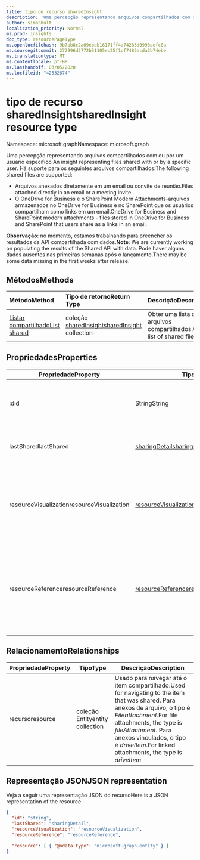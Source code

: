 ```yaml
---
title: tipo de recurso sharedInsight
description: 'Uma percepção representando arquivos compartilhados com ou por um usuário específico. Há suporte para os seguintes arquivos compartilhados:'
author: simonhult
localization_priority: Normal
ms.prod: insights
doc_type: resourcePageType
ms.openlocfilehash: 9b7bb8c2a69ebab16171ff4a74283d0993aefc8a
ms.sourcegitcommit: 272996d2772b51105ec25f1cf7482ecda3b74ebe
ms.translationtype: MT
ms.contentlocale: pt-BR
ms.lasthandoff: 03/05/2020
ms.locfileid: "42532874"
---
```

# <a name="sharedinsight-resource-type"></a><span data-ttu-id="f0aee-104">tipo de recurso sharedInsight</span><span class="sxs-lookup"><span data-stu-id="f0aee-104">sharedInsight resource type</span></span>

<span data-ttu-id="f0aee-105">Namespace: microsoft.graph</span><span class="sxs-lookup"><span data-stu-id="f0aee-105">Namespace: microsoft.graph</span></span>

<span data-ttu-id="f0aee-106">Uma percepção representando arquivos compartilhados com ou por um usuário específico.</span><span class="sxs-lookup"><span data-stu-id="f0aee-106">An insight representing files shared with or by a specific user.</span></span> <span data-ttu-id="f0aee-107">Há suporte para os seguintes arquivos compartilhados:</span><span class="sxs-lookup"><span data-stu-id="f0aee-107">The following shared files are supported:</span></span>

- <span data-ttu-id="f0aee-108">Arquivos anexados diretamente em um email ou convite de reunião.</span><span class="sxs-lookup"><span data-stu-id="f0aee-108">Files attached directly in an email or a meeting invite.</span></span>
- <span data-ttu-id="f0aee-109">O OneDrive for Business e o SharePoint Modern Attachments-arquivos armazenados no OneDrive for Business e no SharePoint que os usuários compartilham como links em um email.</span><span class="sxs-lookup"><span data-stu-id="f0aee-109">OneDrive for Business and SharePoint modern attachments - files stored in OneDrive for Business and SharePoint that users share as a links in an email.</span></span>

<span data-ttu-id="f0aee-110">**Observação**: no momento, estamos trabalhando para preencher os resultados da API compartilhada com dados.</span><span class="sxs-lookup"><span data-stu-id="f0aee-110">**Note**: We are currently working on populating the results of the Shared API with data.</span></span> <span data-ttu-id="f0aee-111">Pode haver alguns dados ausentes nas primeiras semanas após o lançamento.</span><span class="sxs-lookup"><span data-stu-id="f0aee-111">There may be some data missing in the first weeks after release.</span></span>

## <a name="methods"></a><span data-ttu-id="f0aee-112">Métodos</span><span class="sxs-lookup"><span data-stu-id="f0aee-112">Methods</span></span>

| <span data-ttu-id="f0aee-113">Método</span><span class="sxs-lookup"><span data-stu-id="f0aee-113">Method</span></span>       | <span data-ttu-id="f0aee-114">Tipo de retorno</span><span class="sxs-lookup"><span data-stu-id="f0aee-114">Return Type</span></span>  |<span data-ttu-id="f0aee-115">Descrição</span><span class="sxs-lookup"><span data-stu-id="f0aee-115">Description</span></span>|
|:---------------|:--------|:----------|
|[<span data-ttu-id="f0aee-116">Listar compartilhado</span><span class="sxs-lookup"><span data-stu-id="f0aee-116">List shared</span></span>](../api/insights-list-shared.md) |<span data-ttu-id="f0aee-117">coleção [sharedInsight](insights-shared.md)</span><span class="sxs-lookup"><span data-stu-id="f0aee-117">[sharedInsight](insights-shared.md) collection</span></span>| <span data-ttu-id="f0aee-118">Obter uma lista de arquivos compartilhados.</span><span class="sxs-lookup"><span data-stu-id="f0aee-118">Get a list of shared files.</span></span>|

## <a name="properties"></a><span data-ttu-id="f0aee-119">Propriedades</span><span class="sxs-lookup"><span data-stu-id="f0aee-119">Properties</span></span>

| <span data-ttu-id="f0aee-120">Propriedade</span><span class="sxs-lookup"><span data-stu-id="f0aee-120">Property</span></span>              | <span data-ttu-id="f0aee-121">Tipo</span><span class="sxs-lookup"><span data-stu-id="f0aee-121">Type</span></span>                      | <span data-ttu-id="f0aee-122">Descrição</span><span class="sxs-lookup"><span data-stu-id="f0aee-122">Description</span></span>  |
| -------------         |---------------            | -------------|
| <span data-ttu-id="f0aee-123">id</span><span class="sxs-lookup"><span data-stu-id="f0aee-123">id</span></span>                    | <span data-ttu-id="f0aee-124">String</span><span class="sxs-lookup"><span data-stu-id="f0aee-124">String</span></span>                    | <span data-ttu-id="f0aee-125">Identificador exclusivo da relação.</span><span class="sxs-lookup"><span data-stu-id="f0aee-125">Unique identifier of the relationship.</span></span> <span data-ttu-id="f0aee-126">Somente leitura.</span><span class="sxs-lookup"><span data-stu-id="f0aee-126">Read only.</span></span>        |
| <span data-ttu-id="f0aee-127">lastShared</span><span class="sxs-lookup"><span data-stu-id="f0aee-127">lastShared</span></span>            | [<span data-ttu-id="f0aee-128">sharingDetail</span><span class="sxs-lookup"><span data-stu-id="f0aee-128">sharingDetail</span></span>](insights-sharingdetail.md)                | <span data-ttu-id="f0aee-129">Detalhes sobre o item compartilhado.</span><span class="sxs-lookup"><span data-stu-id="f0aee-129">Details about the shared item.</span></span> <span data-ttu-id="f0aee-130">Somente leitura.</span><span class="sxs-lookup"><span data-stu-id="f0aee-130">Read only.</span></span>        |
| <span data-ttu-id="f0aee-131">resourceVisualization</span><span class="sxs-lookup"><span data-stu-id="f0aee-131">resourceVisualization</span></span> | [<span data-ttu-id="f0aee-132">resourceVisualization</span><span class="sxs-lookup"><span data-stu-id="f0aee-132">resourceVisualization</span></span>](insights-resourcevisualization.md)                | <span data-ttu-id="f0aee-133">Propriedades que você pode usar para visualizar o documento em sua experiência.</span><span class="sxs-lookup"><span data-stu-id="f0aee-133">Properties that you can use to visualize the document in your experience.</span></span> <span data-ttu-id="f0aee-134">Somente leitura</span><span class="sxs-lookup"><span data-stu-id="f0aee-134">Read-only</span></span>      |
| <span data-ttu-id="f0aee-135">resourceReference</span><span class="sxs-lookup"><span data-stu-id="f0aee-135">resourceReference</span></span>     | [<span data-ttu-id="f0aee-136">resourceReference</span><span class="sxs-lookup"><span data-stu-id="f0aee-136">resourceReference</span></span>](insights-resourcereference.md)                      | <span data-ttu-id="f0aee-137">Propriedades de referência do documento compartilhado, como a URL e o tipo do documento.</span><span class="sxs-lookup"><span data-stu-id="f0aee-137">Reference properties of the shared document, such as the url and type of the document.</span></span> <span data-ttu-id="f0aee-138">Somente leitura</span><span class="sxs-lookup"><span data-stu-id="f0aee-138">Read-only</span></span>       |

## <a name="relationships"></a><span data-ttu-id="f0aee-139">Relacionamento</span><span class="sxs-lookup"><span data-stu-id="f0aee-139">Relationships</span></span>

| <span data-ttu-id="f0aee-140">Propriedade</span><span class="sxs-lookup"><span data-stu-id="f0aee-140">Property</span></span>      | <span data-ttu-id="f0aee-141">Tipo</span><span class="sxs-lookup"><span data-stu-id="f0aee-141">Type</span></span>          | <span data-ttu-id="f0aee-142">Descrição</span><span class="sxs-lookup"><span data-stu-id="f0aee-142">Description</span></span>  |
| ------------- |---------------| -------------|
| <span data-ttu-id="f0aee-143">recurso</span><span class="sxs-lookup"><span data-stu-id="f0aee-143">resource</span></span>      | <span data-ttu-id="f0aee-144">coleção Entity</span><span class="sxs-lookup"><span data-stu-id="f0aee-144">entity collection</span></span> | <span data-ttu-id="f0aee-145">Usado para navegar até o item compartilhado.</span><span class="sxs-lookup"><span data-stu-id="f0aee-145">Used for navigating to the item that was shared.</span></span> <span data-ttu-id="f0aee-146">Para anexos de arquivo, o tipo é *Fileattachment*.</span><span class="sxs-lookup"><span data-stu-id="f0aee-146">For file attachments, the type is *fileAttachment*.</span></span> <span data-ttu-id="f0aee-147">Para anexos vinculados, o tipo é *driveItem*.</span><span class="sxs-lookup"><span data-stu-id="f0aee-147">For linked attachments, the type is *driveItem*.</span></span> |

## <a name="json-representation"></a><span data-ttu-id="f0aee-148">Representação JSON</span><span class="sxs-lookup"><span data-stu-id="f0aee-148">JSON representation</span></span>
<span data-ttu-id="f0aee-149">Veja a seguir uma representação JSON do recurso</span><span class="sxs-lookup"><span data-stu-id="f0aee-149">Here is a JSON representation of the resource</span></span>
<!--{
  "blockType":"resource",
  "keyProperty": "id",
  "@odata.type": "microsoft.graph.sharedInsight"
}-->
```json
{
  "id": "string",
  "lastShared": "sharingDetail",
  "resourceVisualization": "resourceVisualization",
  "resourceReference": "resourceReference",
  
  "resource": [ { "@odata.type": "microsoft.graph.entity" } ]
}
```
